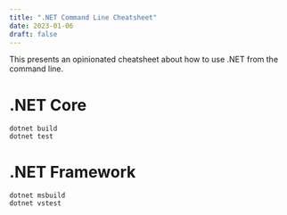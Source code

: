 ```yaml
---
title: ".NET Command Line Cheatsheet"
date: 2023-01-06
draft: false
---
```


This presents an opinionated cheatsheet about how to use .NET from the command line.

# .NET Core

```
dotnet build
dotnet test
```

# .NET Framework

```
dotnet msbuild
dotnet vstest
```